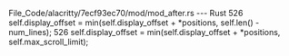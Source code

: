 File_Code/alacritty/7ecf93ec70/mod/mod_after.rs --- Rust
526                 self.display_offset = min(self.display_offset + *positions, self.len() - num_lines);                                                     526                 self.display_offset = min(self.display_offset + *positions, self.max_scroll_limit);


